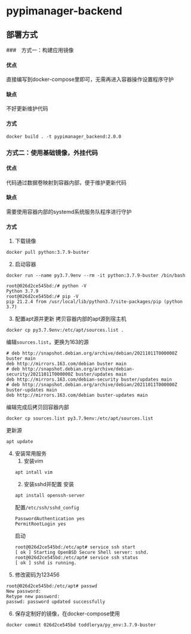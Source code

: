 # pypimanager-backend

## 部署方式

###　方式一：构建应用镜像

#### 优点

直接编写到docker-compose里即可，无需再进入容器操作设置程序守护

#### 缺点

不好更新维护代码

#### 方式

```
docker build . -t pypimanager_backend:2.0.0
```

### 方式二：使用基础镜像，外挂代码

#### 优点

代码通过数据卷映射到容器内部，便于维护更新代码

#### 缺点

需要使用容器内部的systemd系统服务队程序进行守护

#### 方式

1. 下载镜像
```
docker pull python:3.7.9-buster
```
2. 启动容器
```
docker run --name py3.7.9env --rm -it python:3.7.9-buster /bin/bash

root@026d2ce545bd:/# python -V
Python 3.7.9
root@026d2ce545bd:/# pip -V
pip 21.2.4 from /usr/local/lib/python3.7/site-packages/pip (python 3.7)
```
3. 配置apt源并更新
拷贝容器内部的apt源到宿主机
```
docker cp py3.7.9env:/etc/apt/sources.list .
```
编辑`sources.list`，更换为163的源
```
# deb http://snapshot.debian.org/archive/debian/20211011T000000Z buster main
deb http://mirrors.163.com/debian buster main
# deb http://snapshot.debian.org/archive/debian-security/20211011T000000Z buster/updates main
deb http://mirrors.163.com/debian-security buster/updates main
# deb http://snapshot.debian.org/archive/debian/20211011T000000Z buster-updates main
deb http://mirrors.163.com/debian buster-updates main
```
编辑完成后拷贝回容器内部
```
docker cp sources.list py3.7.9env:/etc/apt/sources.list
```
更新源
```
apt update
```

4. 安装常用服务
   1. 安装vim
   ```
   apt intall vim
   ```
   2. 安装sshd并配置
   安装
   ```
   apt install openssh-server
   ```
   配置`/etc/ssh/sshd_config`
   ```
   PasswordAuthentication yes
   PermitRootLogin yes
   ```
   启动
   ```
   root@026d2ce545bd:/etc/apt# service ssh start
   [ ok ] Starting OpenBSD Secure Shell server: sshd.
   root@026d2ce545bd:/etc/apt# service ssh status
   [ ok ] sshd is running.
   ```
5. 修改密码为123456
```
root@026d2ce545bd:/etc/apt# passwd 
New password: 
Retype new password: 
passwd: password updated successfully
```
6. 保存定制好的镜像，在docker-compose使用
```
docker commit 026d2ce545bd toddlerya/py_env:3.7.9-buster
```